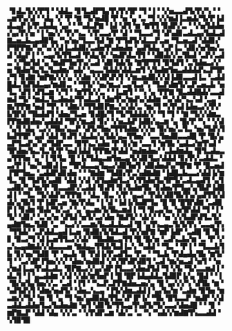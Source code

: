 ▝▊▟▃▜▞▞▛▜▝▝▟▟▃▝▊▜▃▟▛▜▄▜▚▜▚▜▛▝▜▝▐▝▝▞▅▃▃▟▜▞▛▞▚▝▝▃▆▜▚▞▟▝▝▟▄▝▞▝▛▝▇▝▜▞▅▟█▝▛▝▅▝▄▝▃▝▜▝▞▞▆▟▐▃▆▟▞▜▞▛▐▟▟▃▄▛▐▞▛▃▙▟▄▝▄▞▝▝▚▟▃▛▇▝▐▟▝▟▜▝▆▝▇▜▜▝▉▟▛▞▃▝▝▞▅▜▟▟▅▞▄▞▛▞▅▝▐▝▅▞▞▝▛▞▚▃▝▞▛▃▃▞▛▝▟▝▝▜▃▃▞▜▝▟▚▟▊▃▟▃▄▞▙▟▃▟▇▃▅▃▙▃▄▟▉▜▄▝▚▞▅▞▜▃▃▜▟▝▇▝▛▜▟▜▞▟▃▃▛▃▅▝▜▃▅▃▟▝▟▟▊▞▛▜▛▛▇▞▚▞▚▞▞▟▐▃▟▟▉▞▃▟▅▜▚▟▅▟▅▝▄▟▜▟▄▝▄▛▐▃▝▟▊▞▅▜▅▞▃▟▝▟▄▛▐▝▝▃▄▞▙▜▜▃▟▝▛▟▄▜▞▝▅▟▛▟▃▜▜▝▝▟▉▟▞▞▃▜▙▟▝▃▛▞▃▟▃▝▞▜▅▜▟▝▄▝▆▟▛▜▅▜▚▞▃▟▝▟▊▜▟▞▙▝▇▜▛▜▜▝▉▜▟▜▝▃▜▟▅▃▞▞▅▝█▟▅▜▄▜▃▜▄▟▆▞▚▟▞▝▄▃▃▜▟▟▞▟▟▃▆▜▝▞▙▟▆▜▅▃▟▟▟▟▚▃▛▜▛▞▜▝▊▟▇▝▆▛▇▞▞▞▄▝▞▟▆▝▞▟▛▟▚▜▝▞▆▃▆▟▉▞▞▟▐▟▉▃▃▟▐▃▝▃▟▟█▟▃▜▟▜▟▃▄▞▆▟▊▃▝▝▜▜▞▝▅▞▆▃▞▃▄▜▃▞▚▝▜▃▛▟▆▜▞▃▛▃▅▃▙▝▅▜▃▝▟▜▝▟▜▃▆▝▞▜▝▝▆▜▜▞▞▃▝▝▐▃▆▜▝▝▚▝▄▝▛▛▇▝█▃▟▟█▟▞▃▃▟▆▟▝▜▞▝▆▟▃▜▃▟▅▟▞▜▚▟▃▟▝▟▆▜▚▞▆▟▚▞▟▟▆▝▚▞▟▞▚▃▚▟▝▃▄▝▇▞▛▛▇▝▅▟▝▜▚▝▝▟▇▞▞▜▜▟▊▛▇▃▚▞▟▞▃▝▆▞▜▝▚▜▚▟▐▟▅▃▞▞▛▞▙▜▛▟▝▜▙▟▟▜▝▟▅▞▜▃▅▝▊▟█▞▜▝▜▞▜▟▟▟▞▞▝▜▝▜▝▝▇▝▜▞▞▟▆▃▛▛▇▟▉▟▅▞▄▟▟▟▝▜▛▞▆▃▟▝▊▞▝▞▅▃▙▛▐▟▉▞▄▃▆▝▄▝█▞▛▝▚▝▝▞▟▝▄▜▝▟▄▝▃▞▞▜▙▞▄▃▛▝▟▜▞▜▅▞▜▜▜▟▆▞▞▞▅▝▉▞▅▞▃▜▃▝▅▞▜▟▚▜▙▟▜▜▛▝▄▟▝▟▟▝▊▟▜▝▟▃▙▞▄▜▟▞▄▃▜▜▅▞▝▃▃▜▅▟▉▃▃▟█▝▛▝█▞▄▃▛▜▃▟▚▞▚▞▜▟▛▃▃▝▉▜▚▃▚▟▅▝▛▝▊▞▆▝▃▃▜▝▆▜▙▝▄▟▃▞▆▜▚▟▝▜▛▟▅▞▙▃▜▃▜▞▛▝▅▟▐▟▟▝▛▛▇▞▛▟▟▝▅▟▆▟▅▞▝▃▙▟▆▟▄▝▉▜▃▟▄▃▄▜▜▜▅▝▄▝▐▝▊▜▄▝█▝▐▞▜▟▄▃▆▜▅▃▄▜▞▟▊▜▄▞▟▟▟▝▊▞▛▞▃▟▟▃▝▃▞▛▐▝▅▞▚▟▊▟▐▃▝▜▛▟▃▃▄▜▄▃▞▟▉▜▅▜▝▟▉▟▅▟▚▞▜▛▇▝▛▝█▃▅▟▐▜▛▜▅▃▝▃▟▟▛▟▊▟▅▝▝▝▇▟▆▝▜▟▉▞▛▃▚▟▇▟▇▝▐▟█▃▙▃▃▞▟▟▐▞▆▜▃▝█▝▜▟▜▞▄▟▊▝▟▟▝▞▟▝▟▜▄▟▆▜▃▞▚▜▜▟▅▜▄▜▛▜▞▃▟▃▄▟▜▝▄▜▃▟▉▞▚▞▆▞▛▝▉▃▃▟▛▞▃▟▟▝▊▟▜▝▊▞▙▟▆▜▙▝▊▟▅▞▛▜▄▞▄▜▙▛▐▟█▟▐▝▝▜▃▝▜▞▟▟▚▞▛▛▇▝▝▟▃▝▉▃▝▞▛▝▄▃▞▝▛▟▞▟▉▜▙▜▚▞▄▟▜▜▞▟▟▞▄▜▙▜▝▛▐▟▛▃▅▝▇▞▛▟▄▝▐▝▟▝▐▟▐▞▙▟▛▜▄▝█▝█▝█▜▛▟▇▝▃▟█▛▐▝▊▟▆▝▉▟▞▜▞▃▞▝▄▝▄▃▆▞▙▜▙▃▆▟▐▝▜▝▉▃▄▜▄▝▅▜▛▟▟▝▜▝▐▝▜▞▝▟▊▞▝▃▚▞▅▝▟▜▟▝▅▜▞▃▞▟▅▝▇▟▜▞▝▟▞▞▝▝▅▝▞▞▙▟▛▟▜▃▜▞▄▟▇▜▅▃▜▟▊▝▃▝▚▃▞▞▃▃▆▞▙▃▟▃▙▃▟▝█▝▄▜▚▃▄▃▜▞▙▜▚▝▃▃▄▜▚▝▜▜▟▞▝▃▛▟▟▃▄▟▐▃▅▝▉▟▉▞▙▜▟▃▟▝▛▞▅▛▇▝▆▛▐▟▛▝▃▟█▝▉▝▉▝▊▝▉▃▞▜▝▟▐▃▅▜▜▃▞▞▟▞▝▜▙▟▇▃▄▜▜▝█▝█▞▅▝▃▟▚▃▙▞▆▝▃▝▛▝▞▃▚▃▄▟▇▟▞▞▟▃▃▃▅▝▇▟▄▃▜▜▟▞▙▟▐▃▚▝▚▟▟▝▝▜▃▝▝▛▐▝▝▜▃▃▙▜▙▝▊▞▅▞▜▟▉▝▛▝▄▃▙▝▉▝▛▟▐▞▛▃▟▜▃▝▛▃▝▝▜▃▙▝▛▟▄▟▄▜▙▝▆▜▞▜▝▝▃▞▟▛▐▜▅▞▞▞▝▟▅▞▅▟▉▟▝▞▚▜▛▟▛▟▉▜▝▃▟▝▆▞▅▃▟▝▅▜▝▝▅▞▆▟▐▃▄▜▚▟▃▟▃▝▉▛▇▃▞▞▄▞▟▛▐▜▃▃▞▟▅▟▜▟▝▜▝▞▙▝▜▞▃▃▆▟▐▝▟▃▜▝▐▝▄▃▟▟▆▝▞▟▝▞▟▞▆▜▅▛▐▝█▝█▛▐▟▄▟▟▃▜▟▉▛▐▞▄▝█▟▝▝▐▝█▞▅▜▄▜▅▞▞▃▝▃▟▝▐▜▝▝▚▃▛▃▛▛▇▟▅▃▅▞▄▝█▝▄▞▞▞▚▝▟▜▙▝▆▝▚▟▜▟▚▜▝▟▆▞▅▟▜▞▝▟▅▃▚▃▄▝▐▜▞▟▆▃▟▟▐▝▄▞▙▞▆▝▃▟▆▝▉▜▅▝▆▃▆▞▞▜▞▝▆▝▊▝▄▝▜▝▆▞▄▟▉▟▄▜▜▃▚▛▐▛▐▞▝▜▙▝█▜▃▃▛▝▆▟▛▝▞▟▃▟▟▃▟▟▅▜▃▞▙▟▅▟▇▝▅▜▝▟▊▜▞▜▜▃▄▜▚▟▜▞▜▞▃▃▞▟▅▟█▝▝▝▊▝▆▛▇▃▛▝▟▟▝▟▄▝▞▞▃▝▝▞▛▟▛▃▆▝▟▞▃▝▃▝▚▝▚▟▞▞▆▟▇▜▚▃▃▟▟▝▚▜▉▜▉

